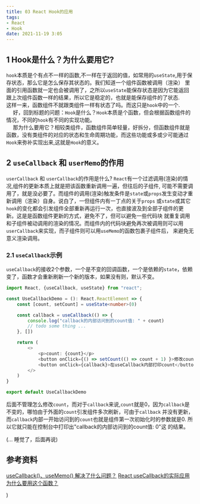 ```yaml
---
title: 03 React Hook的应用
tags:
- React
- Hook
date: 2021-11-19 3:05
---
```


## 1 Hook是什么？为什么要用它?
`hook`本质是个有点不一样的函数,不一样在于返回的值，如常用的`useState`,用于保存状态，那么它是怎么保存其状态的。我们知道一个组件函数被调用（渲染）
里面的引用函数就一定也会被调用了，之所以`useState`能保存状态是因为它能返回跟上次组件函数一样的结果，所以它是稳定的，也就是能保存组件的了状态.  
这样一来，函数组件不就跟类组件一样有状态了吗。而这只是`hook`中的一个.   <br />
&emsp; 好，回到标题的问题：`Hook`是什么？`Hook`本质是个函数，但会根据函数组件的情况，不同的`hook`有不同的实现功能。   <br />
&emsp; 那为什么要用它？相较类组件，函数组件简单轻量，好拆分，但函数组件就是函数，没有类组件的对应的状态和生命周期功能，而这些功能或多或少可能通过
`Hook`来弥补实现出来,这就是`Hook`的意义。

## 2 `useCallback` 和 `userMemo`的作用
`userCallback` 和 `userCallback`的作用是什么? `React`有一个过滤调用(渲染)的情况,组件的更新本质上就是把该函数重新调用一遍，但往后的子组件,
可能不需要调用了，就是没必要了。而组件的调用(渲染)触发条件是`state`或`props`发生变动才重新调用（渲染）自身。说白了，一但组件内有一丁点的关于`props`
或`state`或其它`hook`的变化都会引发组件全部重新再运行一次，也直接波及到全部子组件的更新。这是是函数组件更新的方式，避免不了，但可以避免一些代码块
就重复调用和子组件被动调用的渲染的情况。而组件内的代码块避免再次被调用则可以用`userCallback`来实现，而子组件则可以用`useMemo`的函数包裹子组件后，
来避免无意义渲染调用。

### 2.1 `useCallback`示例
`useCallback`的接收2个参数，一个是不变的回调函数，一个是依赖的`state`，依赖变了，函数才会重新刷新一个新的版本，如果没有则，默认不变。

``` typescript jsx
import React, {useCallback, useState} from "react";

const UseCallbackDemo = (): React.ReactElement => {
    const [count, setCount] = useState<number>(0)

    const callback = useCallback(() => {
        console.log("callback的内部访问到的count值: " + count)
        // todo some thing ...
    }, [])

    return (
        <>
            <p>count: {count}</p>
            <button onClick={() => setCount(() => count + 1) }>修改count</button>
            <button onClick={callback}>在useCallback内部打印count</button>
        </>
    )
}

export default UseCallbackDemo
```
后面不管理怎么修改`count`，而对于`callback`来说,`count`就是0，因为`callback`是不变的，哪怕由于外面的`count`引发组件多次刷新，可由于`callback`
并没有更新，而`callback`内部一开始访问到的`count`也就是组件第一次初始化时的参数就是0. 所以它就只能在控制台中打印出"callback的内部访问到的count值: 0"这
的结果。

(... 睡觉了，后面再说)



## 参考资料
[useCallback()、useMemo() 解决了什么问题？](https://www.jianshu.com/p/014ee0ebe959)
[React useCallback的实际应用 为什么要用这个函数？ ](https://blog.csdn.net/weixin_39107093/article/details/119514549)

)


